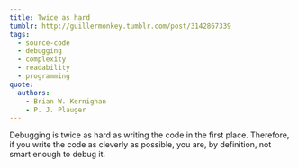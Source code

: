 ```yaml
---
title: Twice as hard
tumblr: http://guillermonkey.tumblr.com/post/3142867339
tags:
  - source-code
  - debugging
  - complexity
  - readability
  - programming
quote:
  authors:
    - Brian W. Kernighan
    - P. J. Plauger
---
```


Debugging is twice as hard as writing the code in the first place. Therefore, if you write the code as cleverly as possible, you are, by definition, not smart enough to debug it.
